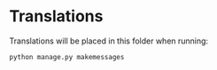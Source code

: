 # Translations

Translations will be placed in this folder when running:

```bash
python manage.py makemessages
```

